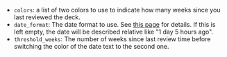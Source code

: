 -   `colors`: a list of two colors to use to indicate how many weeks since you last reviewed the deck.
-   `date_format`: The date format to use. See [this page](https://docs.python.org/3/library/datetime.html#strftime-and-strptime-format-codes) for details. If this is left empty, the date will be described relative like "1 day 5 hours ago".
-   `threshold_weeks`: The number of weeks since last review time before switching the color of the date text to the second one.

